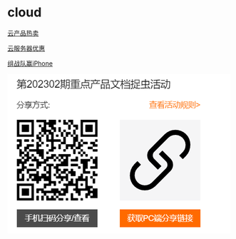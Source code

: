 # cloud

[云产品热卖](https://www.aliyun.com/activity/daily/bestoffer?userCode=nrsebbz1)

[云服务器优惠](https://www.aliyun.com/minisite/goods?userCode=nrsebbz1&share_source=copy_link)

[组战队赢iPhone](https://zb.aliyun.com/taskCenter/93?inviterUserId=1558)

![](images/2023-02-01-09-45-59.png)
